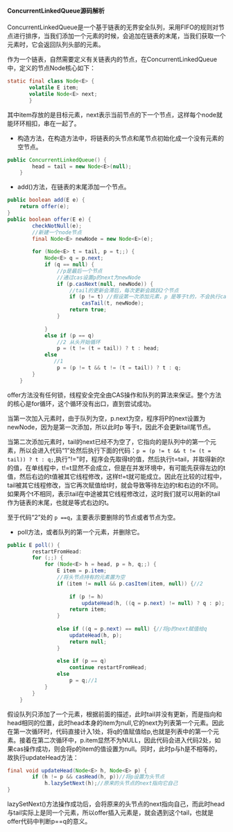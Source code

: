 #### ConcurrentLinkedQueue源码解析

ConcurrentLinkedQueue是一个基于链表的无界安全队列，采用FIFO的规则对节点进行排序，当我们添加一个元素的时候，会追加在链表的末尾，当我们获取一个元素时，它会返回队列头部的元素。

作为一个链表，自然需要定义有关链表内的节点，在ConcurrentLinkedQueue中，定义的节点Node核心如下：

```java
static final class Node<E> {
       volatile E item;
       volatile Node<E> next;
       }      
```

其中item存放的是目标元素，next表示当前节点的下一个节点，这样每个node就能环环相扣，串在一起了。

* 构造方法，在构造方法中，将链表的头节点和尾节点初始化成一个没有元素的空节点。

```java
public ConcurrentLinkedQueue() {
        head = tail = new Node<E>(null);
    }
```

* add()方法，在链表的末尾添加一个节点。

```java
public boolean add(E e) {
	return offer(e);
}
public boolean offer(E e) {
        checkNotNull(e);
    	//新建一个node节点
        final Node<E> newNode = new Node<E>(e);
		
        for (Node<E> t = tail, p = t;;) {
            Node<E> q = p.next;
            if (q == null) {
                //p是最后一个节点
                //通过cas设置p的next为newNode
                if (p.casNext(null, newNode)) {
                    //tail的更新会滞后，每次更新会跳跃2个节点
                    if (p != t) //假设第一次添加元素，p 是等于t的，不会执行casTail方法
                        casTail(t, newNode);  
                    return true;
                }
               
            }
            else if (p == q)
                //2 从头开始循环
                p = (t != (t = tail)) ? t : head;
            else
               //1
                p = (p != t && t != (t = tail)) ? t : q;
        }
    }
```

offer方法没有任何锁，线程安全完全由CAS操作和队列的算法来保证。整个方法的核心是for循环，这个循环没有出口，直到尝试成功。

当第一次加入元素时，由于队列为空，p.next为空，程序将P的next设置为newNode，因为是第一次添加，所以此时p 等于t，因此不会更新tail尾节点。

当第二次添加元素时，tail的next已经不为空了，它指向的是队列中的第一个元素，所以会进入代码“1”处然后执行下面的代码：```p = (p != t && t != (t = tail)) ? t : q;```,执行"!="时，程序会先取得t的值，然后执行t=tail，并取得新的t的值，在单线程中，t!=t显然不会成立，但是在并发环境中，有可能先获得左边的t值，然后右边的t值被其它线程修改，这样t!=t就可能成立。因此在比较的过程中，tail被其它线程修改，当它再次赋值给t时，就会导致等待左边的t和右边的t不同。如果两个t不相同，表示tail在中途被其它线程修改过，这时我们就可以用新的tail作为链表的末尾，也就是等式右边的t。

至于代码“2”处的 ```p ==q```，主要表示要删除的节点或者节点为空。

* poll方法，或者队列的第一个元素，并删除它。

```java
public E poll() {
        restartFromHead:
        for (;;) {
            for (Node<E> h = head, p = h, q;;) {
                E item = p.item;
				//将头节点持有的元素置为空
                if (item != null && p.casItem(item, null)) {//2
                    
                    if (p != h) 
                        updateHead(h, ((q = p.next) != null) ? q : p);
                    return item;
                }
                
                else if ((q = p.next) == null) {//将p的next赋值给q
                    updateHead(h, p);
                    return null;
                }
                
                else if (p == q)
                    continue restartFromHead;
                else
                    p = q;//1
            }
        }
    }
```

假设队列只添加了一个元素，根据前面的描述，此时tail并没有更新，而是指向和head相同的位置，此时head本身的item为null,它的next为列表第一个元素。因此在第一次循环时，代码直接计入1处，将q的值赋值给p,也就是列表中的第一个元素。接着在第二次循环中，p.item显然不为NULL，因此代码会进入代码2处，如果cas操作成功，则会将p的item的值设置为null。同时，此时p与h是不相等的，故执行updateHead方法：

```java
final void updateHead(Node<E> h, Node<E> p) {
        if (h != p && casHead(h, p))//将p设置为头节点
            h.lazySetNext(h);//原来的头节点的next指向它自己
}
```

lazySetNext()方法操作成功后，会将原来的头节点的next指向自己，而此时head与tail实际上是同一个元素，所以offer插入元素是，就会遇到这个tail，也就是offer代码中判断p==q的意义。